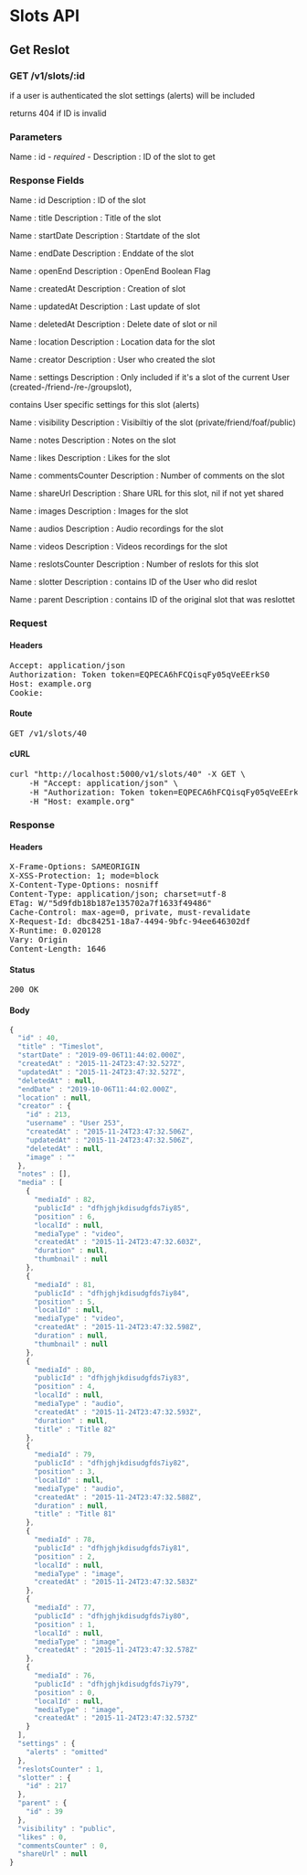# Slots API

## Get Reslot

### GET /v1/slots/:id

if a user is authenticated the slot settings (alerts) will be included

returns 404 if ID is invalid

### Parameters

Name : id *- required -*
Description : ID of the slot to get


### Response Fields

Name : id
Description : ID of the slot

Name : title
Description : Title of the slot

Name : startDate
Description : Startdate of the slot

Name : endDate
Description : Enddate of the slot

Name : openEnd
Description : OpenEnd Boolean Flag

Name : createdAt
Description : Creation of slot

Name : updatedAt
Description : Last update of slot

Name : deletedAt
Description : Delete date of slot or nil

Name : location
Description : Location data for the slot

Name : creator
Description : User who created the slot

Name : settings
Description : Only included if it&#39;s a slot of the current User (created-/friend-/re-/groupslot),

contains User specific settings for this slot (alerts)

Name : visibility
Description : Visibiltiy of the slot (private/friend/foaf/public)

Name : notes
Description : Notes on the slot

Name : likes
Description : Likes for the slot

Name : commentsCounter
Description : Number of comments on the slot

Name : shareUrl
Description : Share URL for this slot, nil if not yet shared

Name : images
Description : Images for the slot

Name : audios
Description : Audio recordings for the slot

Name : videos
Description : Videos recordings for the slot

Name : reslotsCounter
Description : Number of reslots for this slot

Name : slotter
Description : contains ID of the User who did reslot

Name : parent
Description : contains ID of the original slot that was reslottet

### Request

#### Headers

<pre>Accept: application/json
Authorization: Token token=EQPECA6hFCQisqFy05qVeEErkS0
Host: example.org
Cookie: </pre>

#### Route

<pre>GET /v1/slots/40</pre>

#### cURL

<pre class="request">curl &quot;http://localhost:5000/v1/slots/40&quot; -X GET \
	-H &quot;Accept: application/json&quot; \
	-H &quot;Authorization: Token token=EQPECA6hFCQisqFy05qVeEErkS0&quot; \
	-H &quot;Host: example.org&quot;</pre>

### Response

#### Headers

<pre>X-Frame-Options: SAMEORIGIN
X-XSS-Protection: 1; mode=block
X-Content-Type-Options: nosniff
Content-Type: application/json; charset=utf-8
ETag: W/&quot;5d9fdb18b187e135702a7f1633f49486&quot;
Cache-Control: max-age=0, private, must-revalidate
X-Request-Id: dbc84251-18a7-4494-9bfc-94ee646302df
X-Runtime: 0.020128
Vary: Origin
Content-Length: 1646</pre>

#### Status

<pre>200 OK</pre>

#### Body

```javascript
{
  "id" : 40,
  "title" : "Timeslot",
  "startDate" : "2019-09-06T11:44:02.000Z",
  "createdAt" : "2015-11-24T23:47:32.527Z",
  "updatedAt" : "2015-11-24T23:47:32.527Z",
  "deletedAt" : null,
  "endDate" : "2019-10-06T11:44:02.000Z",
  "location" : null,
  "creator" : {
    "id" : 213,
    "username" : "User 253",
    "createdAt" : "2015-11-24T23:47:32.506Z",
    "updatedAt" : "2015-11-24T23:47:32.506Z",
    "deletedAt" : null,
    "image" : ""
  },
  "notes" : [],
  "media" : [
    {
      "mediaId" : 82,
      "publicId" : "dfhjghjkdisudgfds7iy85",
      "position" : 6,
      "localId" : null,
      "mediaType" : "video",
      "createdAt" : "2015-11-24T23:47:32.603Z",
      "duration" : null,
      "thumbnail" : null
    },
    {
      "mediaId" : 81,
      "publicId" : "dfhjghjkdisudgfds7iy84",
      "position" : 5,
      "localId" : null,
      "mediaType" : "video",
      "createdAt" : "2015-11-24T23:47:32.598Z",
      "duration" : null,
      "thumbnail" : null
    },
    {
      "mediaId" : 80,
      "publicId" : "dfhjghjkdisudgfds7iy83",
      "position" : 4,
      "localId" : null,
      "mediaType" : "audio",
      "createdAt" : "2015-11-24T23:47:32.593Z",
      "duration" : null,
      "title" : "Title 82"
    },
    {
      "mediaId" : 79,
      "publicId" : "dfhjghjkdisudgfds7iy82",
      "position" : 3,
      "localId" : null,
      "mediaType" : "audio",
      "createdAt" : "2015-11-24T23:47:32.588Z",
      "duration" : null,
      "title" : "Title 81"
    },
    {
      "mediaId" : 78,
      "publicId" : "dfhjghjkdisudgfds7iy81",
      "position" : 2,
      "localId" : null,
      "mediaType" : "image",
      "createdAt" : "2015-11-24T23:47:32.583Z"
    },
    {
      "mediaId" : 77,
      "publicId" : "dfhjghjkdisudgfds7iy80",
      "position" : 1,
      "localId" : null,
      "mediaType" : "image",
      "createdAt" : "2015-11-24T23:47:32.578Z"
    },
    {
      "mediaId" : 76,
      "publicId" : "dfhjghjkdisudgfds7iy79",
      "position" : 0,
      "localId" : null,
      "mediaType" : "image",
      "createdAt" : "2015-11-24T23:47:32.573Z"
    }
  ],
  "settings" : {
    "alerts" : "omitted"
  },
  "reslotsCounter" : 1,
  "slotter" : {
    "id" : 217
  },
  "parent" : {
    "id" : 39
  },
  "visibility" : "public",
  "likes" : 0,
  "commentsCounter" : 0,
  "shareUrl" : null
}
```
